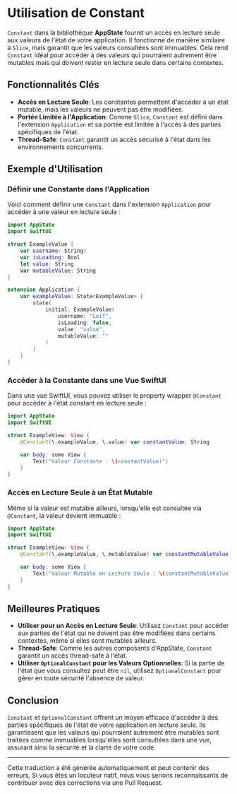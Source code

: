 # Utilisation de Constant

`Constant` dans la bibliothèque **AppState** fournit un accès en lecture seule aux valeurs de l'état de votre application. Il fonctionne de manière similaire à `Slice`, mais garantit que les valeurs consultées sont immuables. Cela rend `Constant` idéal pour accéder à des valeurs qui pourraient autrement être mutables mais qui doivent rester en lecture seule dans certains contextes.

## Fonctionnalités Clés

- **Accès en Lecture Seule**: Les constantes permettent d'accéder à un état mutable, mais les valeurs ne peuvent pas être modifiées.
- **Portée Limitée à l'Application**: Comme `Slice`, `Constant` est défini dans l'extension `Application` et sa portée est limitée à l'accès à des parties spécifiques de l'état.
- **Thread-Safe**: `Constant` garantit un accès sécurisé à l'état dans les environnements concurrents.

## Exemple d'Utilisation

### Définir une Constante dans l'Application

Voici comment définir une `Constant` dans l'extension `Application` pour accéder à une valeur en lecture seule :

```swift
import AppState
import SwiftUI

struct ExampleValue {
    var username: String?
    var isLoading: Bool
    let value: String
    var mutableValue: String
}

extension Application {
    var exampleValue: State<ExampleValue> {
        state(
            initial: ExampleValue(
                username: "Leif",
                isLoading: false,
                value: "value",
                mutableValue: ""
            )
        )
    }
}
```

### Accéder à la Constante dans une Vue SwiftUI

Dans une vue SwiftUI, vous pouvez utiliser le property wrapper `@Constant` pour accéder à l'état constant en lecture seule :

```swift
import AppState
import SwiftUI

struct ExampleView: View {
    @Constant(\.exampleValue, \.value) var constantValue: String

    var body: some View {
        Text("Valeur Constante : \(constantValue)")
    }
}
```

### Accès en Lecture Seule à un État Mutable

Même si la valeur est mutable ailleurs, lorsqu'elle est consultée via `@Constant`, la valeur devient immuable :

```swift
import AppState
import SwiftUI

struct ExampleView: View {
    @Constant(\.exampleValue, \.mutableValue) var constantMutableValue: String

    var body: some View {
        Text("Valeur Mutable en Lecture Seule : \(constantMutableValue)")
    }
}
```

## Meilleures Pratiques

- **Utiliser pour un Accès en Lecture Seule**: Utilisez `Constant` pour accéder aux parties de l'état qui ne doivent pas être modifiées dans certains contextes, même si elles sont mutables ailleurs.
- **Thread-Safe**: Comme les autres composants d'AppState, `Constant` garantit un accès thread-safe à l'état.
- **Utiliser `OptionalConstant` pour les Valeurs Optionnelles**: Si la partie de l'état que vous consultez peut être `nil`, utilisez `OptionalConstant` pour gérer en toute sécurité l'absence de valeur.

## Conclusion

`Constant` et `OptionalConstant` offrent un moyen efficace d'accéder à des parties spécifiques de l'état de votre application en lecture seule. Ils garantissent que les valeurs qui pourraient autrement être mutables sont traitées comme immuables lorsqu'elles sont consultées dans une vue, assurant ainsi la sécurité et la clarté de votre code.

---
Cette traduction a été générée automatiquement et peut contenir des erreurs. Si vous êtes un locuteur natif, nous vous serions reconnaissants de contribuer avec des corrections via une Pull Request.
